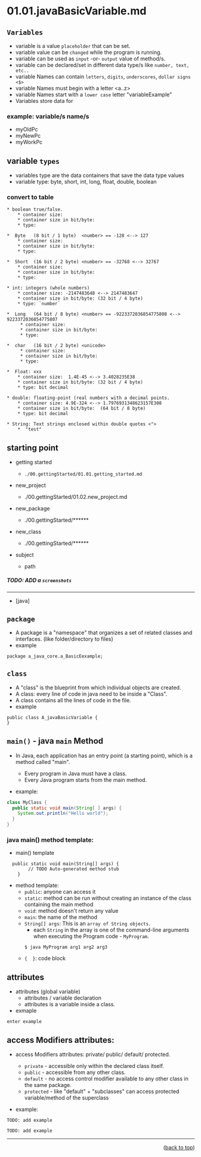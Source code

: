<a name="topage"></a>

# 01.01.javaBasicVariable.md

## `Variables`
* variable is a value `placeholder` that can be set.
* variable value can be `changed` while the program is running.
* variable can be used as `input` -or- `output` value of method/s.
* variable can be declared/set in different data type/s like `number, text, etc..`
* variable Names can contain `letters`, `digits`, `underscores`, `dollar signs <$>`
* variable Names must begin with a letter <a..z>
* variable Names start with a `lower case` letter "variableExample"
* Variables store data for 

### example: variable/s name/s
* myOldPc
* myNewPc
* myWorkPc

## variable `types`
* variables type are the data containers that save the data type values 
* variable type: byte, short, int, long, float, double, boolean
### convert to table
    * boolean true/false.
        * container size:
        * container size in bit/byte:
        * type:   

    *  Byte   (8 bit / 1 byte)  <number> == -128 <--> 127
        * container size:
        * container size in bit/byte:
        * type:   

    *  Short  (16 bit / 2 byte) <number> == -32768 <--> 32767
        * container size:
        * container size in bit/byte:
        * type:   

    * int: integers (whole numbers)
        * container size: -2147483648 <--> 2147483647
        * container size in bit/byte: (32 bit / 4 byte)
        * type: `number`

    *  Long   (64 bit / 8 byte) <number> == -9223372036854775808 <--> 9223372036854775807
         * container size:
         * container size in bit/byte:
         * type: 

    *  char   (16 bit / 2 byte) <unicode>
         * container size:
         * container size in bit/byte:
         * type: 

    *  Float: xxx
        * container size:  1.4E-45 <--> 3.4028235E38
        * container size in bit/byte: (32 bit / 4 byte)
        * type: bit decimal
  
    * double: floating-point (real numbers with a decimal points.
        * container size: 4.9E-324 <--> 1.7976931348623157E308
        * container size in bit/byte:  (64 bit / 8 byte)
        * type: bit decimal
  
    * String: Text strings enclosed within double quotes <">
        *  "test"

## starting point

* getting started
    * `./00.gettingStarted/01.01.getting_started.md`
* new_project
    * ./00.gettingStarted/01.02.new_project.md
* new_package
    * ./00.gettingStarted/******
* new_class
    * ./00.gettingStarted/******

* subject
    * path

##### TODO: ADD a `screenshots`

----

* [java]
## `package`
* A package is a "namespace" that organizes a set of related classes and interfaces. (like folder/directory to files)
* example
```
package a_java_core.a_BasicEexample;
```

## `class`
* A "class" is the blueprint from which individual objects are created.
* A class: every line of code in java need to be inside a "Class".
* A class contains all the lines of code in the file.
* example
```
public class A_javaBasicVariable {
}
```

## `main()` - java `main` Method
* In Java, each application has an entry point (a starting point), which is a method called "main".
    *  Every program in Java must have a class.
    *  Every Java program starts from the main method.

* example:
```java
class MyClass {
  public static void main(String[ ] args) {
    System.out.println("Hello world");
  }
}
```

### java main() method template:

* main() template
```
  public static void main(String[] args) {
		// TODO Auto-generated method stub
	}
```

* method template:
    * `public`: anyone can access it
    * `static`: method can be run without creating an instance of the class containing the main method
    * `void`: method doesn't return any value
    * `main`: the name of the method
    * `String[] args`: This is an `array of String objects`.
        * each `String` in the array is one of the command-line arguments when executing the Program code - `MyProgram`.
        ```
        $ java MyProgram arg1 arg2 arg3
        ```
    * `{  }`: code block

## attributes 
* attributes (global variable) 
    * attributes / variable declaration
    * attributes is a variable inside a class.
* exmaple
```
enter example
```

## access Modifiers attributes: 
* access Modifiers attributes: private/ public/ default/ protected.
   * `private` - accessible only within the declared class itself.
   * `public` - accessible from any other class.
   * `default` -  no access control modifier available to any other class in the same package.
   * `protected` - like "default" + "subclasses" can access protected variable/method of the superclass

* example:
```
TODO: add example
```

```
TODO: add example
```


----

<p align="right">(<a href="#topage">back to top</a>)</p>
<br/>
<br/>
